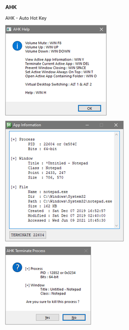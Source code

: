 ### AHK

AHK - Auto Hot Key

![](AHK.Help.PNG?)

![](AHK.App.Information.PNG?)

![](AHK.Terminate.Process.PNG?)